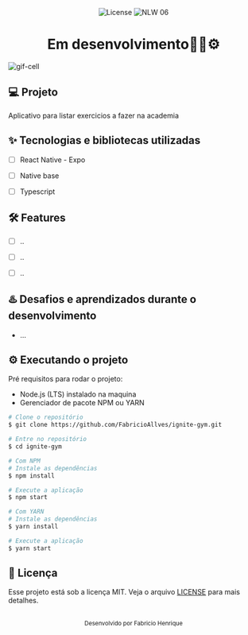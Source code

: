 <p align="center">
  <img alt="License" src="https://img.shields.io/static/v1?label=license&message=MIT&color=5636D3&labelColor=0A1033">

 <img src="https://img.shields.io/static/v1?label=Ignite&message=ReactNative&color=5636D3&labelColor=0A1033" alt="NLW 06" />
</p>


<h1 align="center">Em desenvolvimento🧑‍💻⚙️</h1>

<img alt="gif-cell" src="https://github.com/FabricioAllves/Ignite_Teams/blob/main/src/assets/ReadmeLogo.png">


## 💻 Projeto
<!-- OQUE E´? -->
Aplicativo para listar exercicios a fazer na academia

<!-- QUAIS TECNOLOGIA USEI? -->
## ✨ Tecnologias e bibliotecas utilizadas

- [ ] React Native - Expo
- [ ] Native base
- [ ] Typescript



<!-- QUAL É O PROBLEMA QUE ESSE PROJETO RESOLVE E OQUE ELE FAZ? -->
## :hammer_and_wrench: Features 

- [ ] ..
- [ ] ..
- [ ] ..


## ♨️ Desafios e aprendizados durante o desenvolvimento
- ...


## ⚙️ Executando o projeto
Pré requisitos para rodar o projeto:
- Node.js (LTS) instalado na maquina
- Gerenciador de pacote NPM ou YARN



```bash
# Clone o repositório
$ git clone https://github.com/FabricioAllves/ignite-gym.git

# Entre no repositório
$ cd ignite-gym

# Com NPM
# Instale as dependências
$ npm install

# Execute a aplicação
$ npm start

# Com YARN
# Instale as dependências
$ yarn install

# Execute a aplicação
$ yarn start
```






## 📄 Licença

Esse projeto está sob a licença MIT. Veja o arquivo [LICENSE](LICENSE.md) para mais detalhes.

<br />

<div align="center">
  <small>Desenvolvido por Fabricio Henrique</small>
</div>